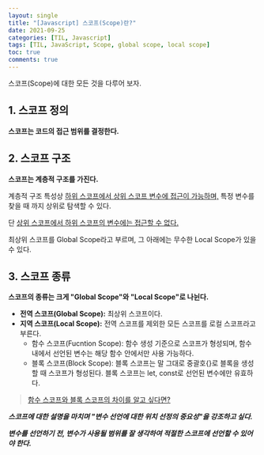 ```yaml
---
layout: single
title: "[Javascript] 스코프(Scope)란?"
date: 2021-09-25
categories: [TIL, Javascript]
tags: [TIL, JavaScript, Scope, global scope, local scope]
toc: true
comments: true
---
```



스코프(Scope)에 대한 모든 것을 다루어 보자.

## 1. 스코프 정의
**스코프는 코드의 접근 범위를 결정한다.** 


## 2. 스코프 구조
**스코프는 계층적 구조를 가진다.**

계층적 구조 특성상 <u>하위 스코프에서 상위 스코프 변수에 접근이 가능하며,</u> 특정 변수를 찾을 때 까지 상위로 탐색할 수 있다.

단 <u>상위 스코프에서 하위 스코프의 변수에는 접근할 수 없다.</u> 

최상위 스코프를 Global Scope라고 부르며, 그 아래에는 무수한 Local Scope가 있을 수 있다. 


## 3. 스코프 종류
**스코프의 종류는 크게 "Global Scope"와 "Local Scope"로 나뉜다.**

- **전역 스코프(Global Scope):** 최상위 스코프이다.
- **지역 스코프(Local Scope):** 전역 스코프를 제외한 모든 스코프를 로컬 스코프라고 부른다.
  - 함수 스코프(Fucntion Scope): 함수 생성 기준으로 스코프가 형성되며, 함수 내에서 선언된 변수는 해당 함수 안에서만 사용 가능하다. 
  - 블록 스코프(Block Scope): 블록 스코프는 말 그대로 중괄호{}로 블록을 생성할 때 스코프가 형성된다. 블록 스코프는 let, const로 선언된 변수에만 유효하다. 

> [함수 스코프와 블록 스코프의 차이를 알고 싶다면?](https://jihyungong.github.io/til/javascript/(2)FunctionScopevsBlockScope/)


***스코프에 대한 설명을 마치며 "변수 선언에 대한 위치 선정의 중요성"을 강조하고 싶다.*** 

***변수를 선언하기 전, 변수가 사용될 범위를 잘 생각하여 적절한 스코프에 선언할 수 있어야 한다.*** 
